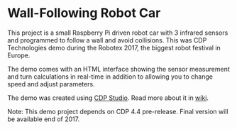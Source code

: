 # Wall-Following Robot Car

This project is a small Raspberry Pi driven robot car with 3 infrared sensors and programmed to follow a wall and avoid collisions. This was CDP Technologies demo during the Robotex 2017, the biggest robot festival in Europe.
 
The demo comes with an HTML interface showing the sensor measurement and turn calculations in real-time in addition to allowing you to change speed and adjust parameters.

The demo was created using [CDP Studio](http://cdpstudio.com/home-edition).
Read more about it in [wiki](https://github.com/CDPTechnologies/Wall-Following-Robot-Car/wiki).

Note: This demo project depends on CDP 4.4 pre-release. Final version will be available end of 2017.

